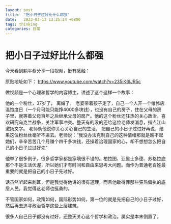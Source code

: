 ```yaml
---
layout: post
title:  "把小日子过好比什么都强"
date:   2023-03-13 13:25:24 +0800
tags: thinking
categories: 日常
---
```


#  把小日子过好比什么都强



今天看到躺平叔分享一段视频，挺有感触： 

原贴地址如下： https://www.youtube.com/watch?v=235iK6lJR5c



做视频是一个心理和哲学的内容博主，讲述了这个这样一个故事：

他的一个粉丝，37岁了， 离婚了， 老婆带着孩子走了，自己一个人开一个维修店温饱度日（一个月可能只能挣4000多块钱），也没有自己的房子，住在父母的房子里，就等着父母百年之后继承父母的房产。他的这个粉丝还狂热的关心政治，喜欢研究乌克兰战争，关注军事冲突。整天有的没的还给这位老师发消息，指点江山激扬文字。 老师劝他说你关心关心自己的生活， 把自己的小日子过过好再说，结果这位粉丝丝毫听不进去。老师说：“我没办法克制自己的这种情绪那就是瞧不起她们，辛辛苦苦几个月赚个四千多块钱，还操着治理国家的心，却不想想怎么把自己的小日子过过好先”

他举了很多例子，很多哲学家都是家境很不错的。柏拉图、亚里士多德、苏格拉底那个不是生活优渥，所以她们才有时间和自由来思考大问题。而作为普通老百姓最重要的就是把自己的小日子先过好。

话虽然听起来刺耳，但是我觉得他讲的很有道理，而且他敢得罪那些狂热偏执的底层人民，我觉得这老师也挺勇的。

不管国家如何，政策如何，国际形势如何，第一位的就是先把自己的小日子过好， 然后再去追寻政治哲学这些上层建筑。

很多人自己日子都没有过好，还整天关心这个哲学和政治。属实是本末倒置了。



